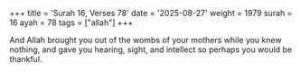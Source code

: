 +++
title = 'Surah 16, Verses 78'
date = '2025-08-27'
weight = 1979
surah = 16
ayah = 78
tags = ["allah"]
+++

And Allah brought you out of the wombs of your mothers while you knew nothing, and gave you hearing, sight, and intellect so perhaps you would be thankful.